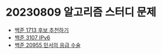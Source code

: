 # 20230809 알고리즘 스터디 문제

- [백준 1713 후보 추천하기](https://www.acmicpc.net/problem/1713)
- [백준 3107 IPv6](https://www.acmicpc.net/problem/3107)
- [백준 20955 민서의 응급 수술](https://www.acmicpc.net/problem/20955)
